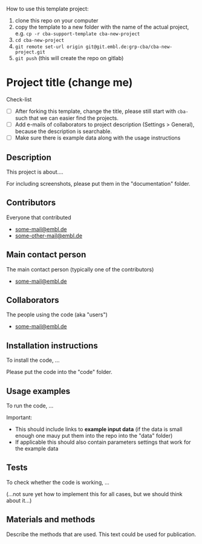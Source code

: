 How to use this template project:
1. clone this repo on your computer
1. copy the template to a new folder with the name of the actual project, e.g.  `cp -r cba-support-template cba-new-project`
1. `cd cba-new-project`
1. `git remote set-url origin git@git.embl.de:grp-cba/cba-new-project.git`
1. `git push` (this will create the repo on gitlab)

# Project title (change me)

Check-list
- [ ] After forking this template, change the title, please still start with `cba-` such that we can easier find the projects.
- [ ] Add e-mails of collaborators to project description (Settings > General), because the description is searchable. 
- [ ] Make sure there is example data along with the usage instructions

## Description

This project is about....

For including screenshots, please put them in the "documentation" folder.


## Contributors

Everyone that contributed
- some-mail@embl.de
- some-other-mail@embl.de

## Main contact person

The main contact person (typically one of the contributors)
- some-mail@embl.de

## Collaborators

The people using the code (aka "users")
- some-mail@embl.de

## Installation instructions

To install the code, ...

Please put the code into the "code" folder.

## Usage examples

To run the code, ...

Important: 
- This should include links to **example input data** (if the data is small enough one mauy put them into the repo into the "data" folder)
- If applicable this should also contain parameters settings that work for the example data

## Tests

To check whether the code is working, ...

(...not sure yet how to implement this for all cases, but we should think about it...)

## Materials and methods

Describe the methods that are used. This text could be used for publication.

